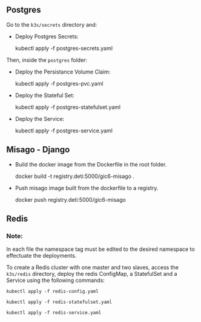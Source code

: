 ## Postgres

Go to the `k3s/secrets` directory and:

- Deploy Postgres Secrets:

    kubectl apply -f postgres-secrets.yaml

Then, inside the `postgres` folder:

- Deploy the Persistance Volume Claim:

    kubectl apply -f postgres-pvc.yaml

- Deploy the Stateful Set:

    kubectl apply -f postgres-statefulset.yaml

- Deploy the Service:

    kubectl apply -f postgres-service.yaml


## Misago - Django

- Build the docker image from the Dockerfile in the root folder.

    docker build -t registry.deti:5000/gic6-misago .

- Push misago image built from the dockerfile to a registry.

    docker push registry.deti:5000/gic6-misago



## Redis

### Note:

In each file the namespace tag must be edited to the desired namespace to effectuate the deployments.

To create a Redis cluster with one master and two slaves, access the `k3s/redis` directory, deploy the redis ConfigMap, a StatefulSet and a Service using the following commands:

    kubectl apply -f redis-config.yaml

    kubectl apply -f redis-statefulset.yaml

    kubectl apply -f redis-service.yaml
